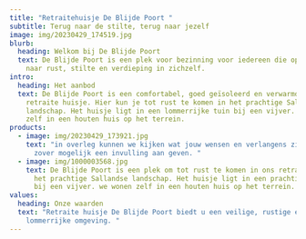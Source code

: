 ```yaml
---
title: "Retraitehuisje De Blijde Poort "
subtitle: Terug naar de stilte, terug naar jezelf
image: img/20230429_174519.jpg
blurb:
  heading: Welkom bij De Blijde Poort
  text: De Blijde Poort is een plek voor bezinning voor iedereen die op zoek is
    naar rust, stilte en verdieping in zichzelf.
intro:
  heading: Het aanbod
  text: De Blijde Poort is een comfortabel, goed geïsoleerd en verwarmd houten
    retraite huisje. Hier kun je tot rust te komen in het prachtige Sallandse
    landschap. Het huisje ligt in een lommerrijke tuin bij een vijver. We wonen
    zelf in een houten huis op het terrein.
products:
  - image: img/20230429_173921.jpg
    text: "in overleg kunnen we kijken wat jouw wensen en verlangens zijn en daar
      zover mogelijk een invulling aan geven. "
  - image: img/1000003568.jpg
    text: De Blijde Poort is een plek om tot rust te komen in ons retraite huisje in
      het prachtige Sallandse landschap. Het huisje ligt in een prachtige tuin
      bij een vijver. we wonen zelf in een houten huis op het terrein.
values:
  heading: Onze waarden
  text: "Retraite huisje De Blijde Poort biedt u een veilige, rustige en
    lommerrijke omgeving. "
---
```

